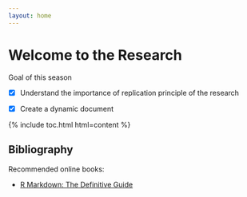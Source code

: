 ```yaml
---
layout: home
---
```



# Welcome to the Research 

Goal of this season

- [X] Understand the importance of replication principle of the research

- [X] Create a dynamic document


{% include toc.html html=content %}



## Bibliography

Recommended online books:

- [R Markdown: The Definitive Guide](https://bookdown.org/yihui/rmarkdown/pdf-document.html)

